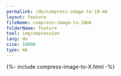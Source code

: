 ```yaml
---
permalink: /de/compress-image-to-10-mb
layout: feature
fileName: compress-image-to-10mb
folderName: feature
tool: imgcompression
lang: de
size: 10000
type: mb
---
```


{%- include compress-image-to-X.html -%}
